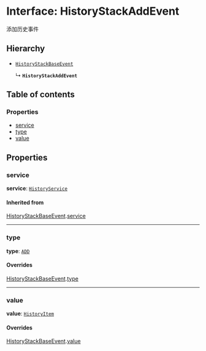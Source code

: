 # Interface: HistoryStackAddEvent

添加历史事件

## Hierarchy

* [`HistoryStackBaseEvent`](/auto-docs/history/interfaces/HistoryStackBaseEvent.md)

  ↳ **`HistoryStackAddEvent`**

## Table of contents

### Properties

* [service](/auto-docs/history/interfaces/HistoryStackAddEvent.md#service)
* [type](/auto-docs/history/interfaces/HistoryStackAddEvent.md#type)
* [value](/auto-docs/history/interfaces/HistoryStackAddEvent.md#value)

## Properties

### service

**service**: [`HistoryService`](/auto-docs/history/classes/HistoryService.md)

#### Inherited from

[HistoryStackBaseEvent](/auto-docs/history/interfaces/HistoryStackBaseEvent.md).[service](/auto-docs/history/interfaces/HistoryStackBaseEvent.md#service)

***

### type

**type**: [`ADD`](/auto-docs/history/enums/HistoryStackChangeType.md#add)

#### Overrides

[HistoryStackBaseEvent](/auto-docs/history/interfaces/HistoryStackBaseEvent.md).[type](/auto-docs/history/interfaces/HistoryStackBaseEvent.md#type)

***

### value

**value**: [`HistoryItem`](/auto-docs/history/interfaces/HistoryItem.md)

#### Overrides

[HistoryStackBaseEvent](/auto-docs/history/interfaces/HistoryStackBaseEvent.md).[value](/auto-docs/history/interfaces/HistoryStackBaseEvent.md#value)
